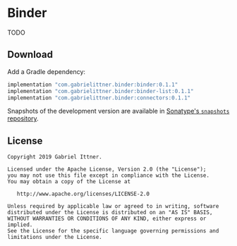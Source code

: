 # Binder

TODO

## Download

Add a Gradle dependency:

```groovy
implementation "com.gabrielittner.binder:binder:0.1.1"
implementation "com.gabrielittner.binder:binder-list:0.1.1"
implementation "com.gabrielittner.binder:connectors:0.1.1"
```

Snapshots of the development version are available in [Sonatype's `snapshots` repository][snap].

## License

```
Copyright 2019 Gabriel Ittner.

Licensed under the Apache License, Version 2.0 (the "License");
you may not use this file except in compliance with the License.
You may obtain a copy of the License at

   http://www.apache.org/licenses/LICENSE-2.0

Unless required by applicable law or agreed to in writing, software
distributed under the License is distributed on an "AS IS" BASIS,
WITHOUT WARRANTIES OR CONDITIONS OF ANY KIND, either express or implied.
See the License for the specific language governing permissions and
limitations under the License.
```



 [snap]: https://oss.sonatype.org/content/repositories/snapshots/
